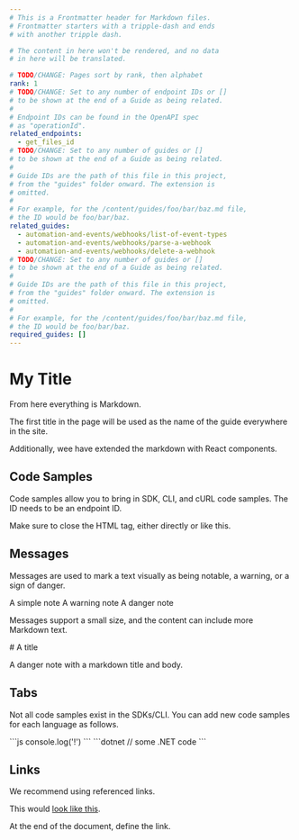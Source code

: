 ```yaml
---
# This is a Frontmatter header for Markdown files.
# Frontmatter starters with a tripple-dash and ends
# with another tripple dash.

# The content in here won't be rendered, and no data
# in here will be translated.

# TODO/CHANGE: Pages sort by rank, then alphabet
rank: 1
# TODO/CHANGE: Set to any number of endpoint IDs or []
# to be shown at the end of a Guide as being related.
#
# Endpoint IDs can be found in the OpenAPI spec
# as "operationId".
related_endpoints:
  - get_files_id
# TODO/CHANGE: Set to any number of guides or []
# to be shown at the end of a Guide as being related.
#
# Guide IDs are the path of this file in this project,
# from the "guides" folder onward. The extension is
# omitted.
#
# For example, for the /content/guides/foo/bar/baz.md file,
# the ID would be foo/bar/baz.
related_guides:
  - automation-and-events/webhooks/list-of-event-types
  - automation-and-events/webhooks/parse-a-webhook
  - automation-and-events/webhooks/delete-a-webhook
# TODO/CHANGE: Set to any number of guides or []
# to be shown at the end of a Guide as being related.
#
# Guide IDs are the path of this file in this project,
# from the "guides" folder onward. The extension is
# omitted.
#
# For example, for the /content/guides/foo/bar/baz.md file,
# the ID would be foo/bar/baz.
required_guides: []
---
```


# My Title

From here everything is Markdown.

The first title in the page will be used as the name of the guide everywhere in
the site.

Additionally, wee have extended the markdown with React components.

## Code Samples

Code samples allow you to bring in SDK, CLI, and cURL code samples. The ID
needs to be an endpoint ID.

<Samples id='get_files_id' />

Make sure to close the HTML tag, either directly or like this.

<Samples id='get_files_id'></Samples>

## Messages

Messages are used to mark a text visually as being notable, a warning, or a sign
of danger.

<Message type='notice'>
  A simple note
</Message>

<Message type='warning'>
  A warning note
</Message>

<Message type='danger'>
  A danger note
</Message>

Messages support a small size, and the content can include more Markdown text.

<Message size='small'>
  # A title

  A danger note with a markdown title and body.
</Message>

## Tabs

Not all code samples exist in the SDKs/CLI. You can add new code samples
for each language as follows.

<Tabs>
  <Tab title='Node'>
    ```js
    console.log('!')
    ```
  </Tab>
  <Tab title='.NET'>
    ```dotnet
    // some .NET code
    ```
  </Tab>
</Tabs>

## Links

We recommend using referenced links.

This would [look like this][1].

At the end of the document, define the link.

[1]: https://box.com

